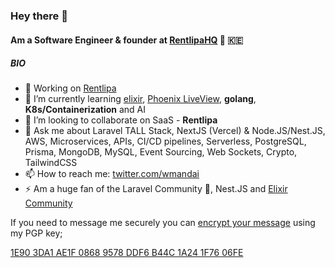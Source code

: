 ### Hey there 👋

#### Am a Software Engineer & founder at [RentlipaHQ](https://rentlipa.com) 🚀 🇰🇪

##### BIO

- 🔭 Working on [Rentlipa](https://app.rentlipa.com)
- 🌱 I’m currently learning [elixir](https://elixir-lang.org), [Phoenix LiveView](https://www.phoenixframework.org), **golang**, **K8s/Containerization** and AI
- 👯 I’m looking to collaborate on SaaS - **Rentlipa**
- 💬 Ask me about Laravel TALL Stack, NextJS (Vercel) & Node.JS/Nest.JS, AWS, Microservices, APIs, CI/CD pipelines, Serverless, PostgreSQL, Prisma, MongoDB, MySQL, Event Sourcing, Web Sockets, Crypto, TailwindCSS
- 📫 How to reach me: [twitter.com/wmandai](https://twitter.com/wmandai)
- ⚡ Am a huge fan of the Laravel Community 🚀, Nest.JS and [Elixir Community](https://elixirforum.com/c/phoenix-forum/20)

If you need to message me securely you can [encrypt your message](https://www.gnupg.org/gph/en/manual/x110.html) using my PGP key;  

[1E90 3DA1 AE1F 0868 9578 DDF6 B44C 1A24 1F76 06FE](https://keybase.io/wmandai/pgp_keys.asc?fingerprint=1e903da1ae1f08689578ddf6b44c1a241f7606fe)

